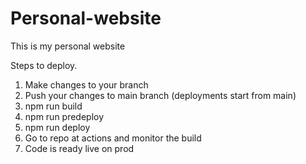 # Personal-website

This is my personal website

Steps to deploy.

1. Make changes to your branch
2. Push your changes to main branch (deployments start from main)
3. npm run build
4. npm run predeploy
5. npm run deploy
6. Go to repo at actions and monitor the build
7. Code is ready live on prod
